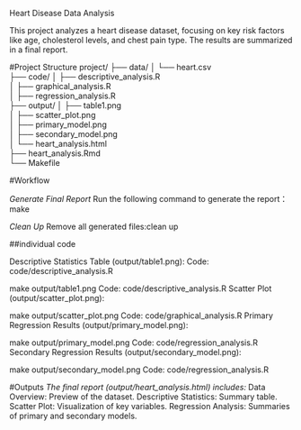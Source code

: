 Heart Disease Data Analysis

This project analyzes a heart disease dataset, focusing on key risk factors like age, cholesterol levels, and chest pain type. The results are summarized in a final report.


#Project Structure
project/
├── data/
│   └── heart.csv               
├── code/
│   ├── descriptive_analysis.R  
│   ├── graphical_analysis.R    
│   ├── regression_analysis.R   
├── output/
│   ├── table1.png              
│   ├── scatter_plot.png        
│   ├── primary_model.png       
│   ├── secondary_model.png     
│   └── heart_analysis.html     
├── heart_analysis.Rmd         
└── Makefile                   


#Workflow

*Generate Final Report*
Run the following command to generate the report：make

*Clean Up*
Remove all generated files:clean up

##individual code

Descriptive Statistics Table (output/table1.png):
Code: code/descriptive_analysis.R

make output/table1.png
Code: code/descriptive_analysis.R
Scatter Plot (output/scatter_plot.png):

make output/scatter_plot.png
Code: code/graphical_analysis.R
Primary Regression Results (output/primary_model.png):

make output/primary_model.png
Code: code/regression_analysis.R
Secondary Regression Results (output/secondary_model.png):

make output/secondary_model.png
Code: code/regression_analysis.R

#Outputs
*The final report (output/heart_analysis.html) includes:*
Data Overview: Preview of the dataset.
Descriptive Statistics: Summary table.
Scatter Plot: Visualization of key variables.
Regression Analysis: Summaries of primary and secondary models.